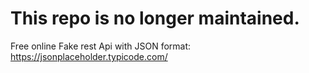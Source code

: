 # This repo is no longer maintained.

Free online Fake rest Api with JSON format:
https://jsonplaceholder.typicode.com/
